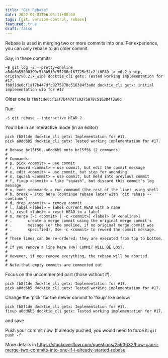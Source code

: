 ```yaml
---
title: "Git Rebase"
date: 2022-04-01T06:03:11+08:00
tags: [git, version-control, rebase]
featured: true
draft: false
---
```


Rebase is used in merging two or more commits into one.
Per experience, you can only rebase to an older commit.

Say, in these commits
```
~$ git log -2 --pretty=oneline
a0dd6b55000399c5f8b5f0f55286e167725e51c2 (HEAD -> v0.2.x_wip, origin/v0.2.x_wip) docktie_cli getx: Tested working implementation for #17.
fb8f1de0cf1af7b447dfc9275878c516384f3a0d docktie_cli getx: initial implementation wip for #17
```

Older one is `fb8f1de0cf1af7b447dfc9275878c516384f3a0d`

Run:
```
~$ git rebase --interactive HEAD~2
```

You'll be in an interactive mode (in an editor)
```
pick fb8f1de docktie_cli getx: Implementation for #17.
pick a0dd6b5 docktie_cli getx: Tested working implementation for #17.

# Rebase bc15f56..a0dd6b5 onto bc15f56 (2 commands)
#
# Commands:
# p, pick <commit> = use commit
# r, reword <commit> = use commit, but edit the commit message
# e, edit <commit> = use commit, but stop for amending
# s, squash <commit> = use commit, but meld into previous commit
# f, fixup <commit> = like "squash", but discard this commit's log message
# x, exec <command> = run command (the rest of the line) using shell
# b, break = stop here (continue rebase later with 'git rebase --continue')
# d, drop <commit> = remove commit
# l, label <label> = label current HEAD with a name
# t, reset <label> = reset HEAD to a label
# m, merge [-C <commit> | -c <commit>] <label> [# <oneline>]
# .       create a merge commit using the original merge commit's
# .       message (or the oneline, if no original merge commit was
# .       specified). Use -c <commit> to reword the commit message.
#
# These lines can be re-ordered; they are executed from top to bottom.
#
# If you remove a line here THAT COMMIT WILL BE LOST.
#
# However, if you remove everything, the rebase will be aborted.
#
# Note that empty commits are commented out
```

Focus on the uncommented part (those without #). 
```
pick fb8f1de docktie_cli getx: Implementation for #17.
pick a0dd6b5 docktie_cli getx: Tested working implementation for #17.
```

Change the 'pick' for the newer commit to 'fixup' like below:
```
pick fb8f1de docktie_cli getx: Implementation for #17.
fixup a0dd6b5 docktie_cli getx: Tested working implementation for #17.
```
and save

Push your commit now. If already pushed, you would need to force it: `git push -f`

More details in https://stackoverflow.com/questions/2563632/how-can-i-merge-two-commits-into-one-if-i-already-started-rebase
